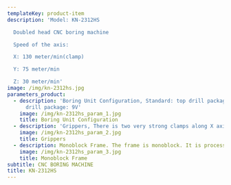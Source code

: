 ```yaml
---
templateKey: product-item
description: 'Model: KN-2312HS

  Doubled head CNC boring machine

  Speed of the axis:

  X: 130 meter/min(clamp)

  Y: 75 meter/min

  Z: 30 meter/min'
image: /img/kn-2312hs.jpg
parameters_product:
  - description: 'Boring Unit Configuration, Standard: top drill package: 12V+4H, bottom
      drill package: 9V'
    image: /img/kn-2312hs_param_1.jpg
    title: Boring Unit Configuration
  - description: 'Grippers, There is two very strong clamps along X axis. Grippers speed: 80 m/mm. It gets the positioning according to the length of the panel.'
    image: /img/kn-2312hs_param_2.jpg
    title: Grippers
  - description: Monoblock Frame. The frame is monoblock. It is processed as a single part by CNC working centers with very low tolerance, 0,01 mm.
    image: /img/kn-2312hs_param_3.jpg
    title: Monoblock Frame
subtitle: CNC BORING MACHINE
title: KN-2312HS
---
```

